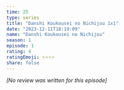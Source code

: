 ```yaml
---
time: 25
type: series
title: "Danshi Koukousei no Nichijou 1x1"
date: "2023-12-11T18:19:09"
name: "Danshi Koukousei no Nichijou"
season: 1
episode: 1
rating: 4
ratingEmoji: ⭐️⭐️⭐️⭐️
share: false
---
```


*[No review was written for this episode]*
